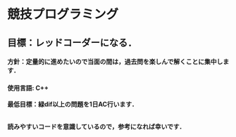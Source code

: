 # 競技プログラミング
<h2>
  目標：レッドコーダーになる．
  <h4>
    方針：定量的に進めたいので当面の間は，過去問を楽しんで解くことに集中します．
    <h4>
      使用言語: C++
<br>
     <br>
最低目標：緑dif以上の問題を1日AC行います．
<br>
     <br>
      

      
読みやすいコードを意識しているので，参考になれば幸いです．
